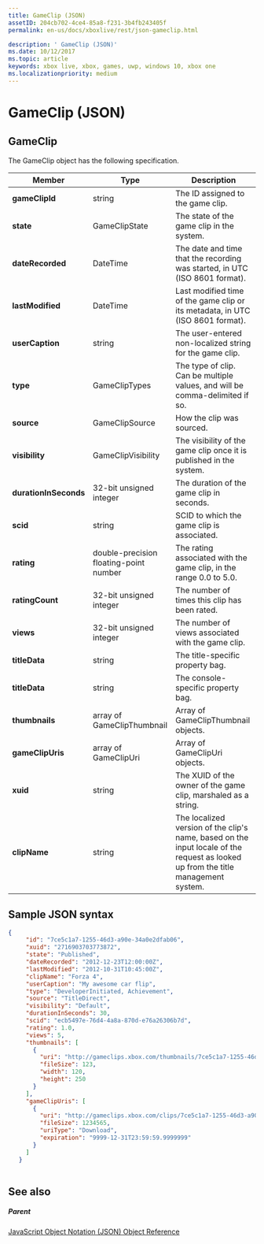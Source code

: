```yaml
---
title: GameClip (JSON)
assetID: 204cb702-4ce4-85a8-f231-3b4fb243405f
permalink: en-us/docs/xboxlive/rest/json-gameclip.html

description: ' GameClip (JSON)'
ms.date: 10/12/2017
ms.topic: article
keywords: xbox live, xbox, games, uwp, windows 10, xbox one
ms.localizationpriority: medium
---
```

# GameClip (JSON)
 
<a id="ID4EO"></a>

 
## GameClip
 
The GameClip object has the following specification.
 
| Member| Type| Description| 
| --- | --- | --- | 
| <b>gameClipId</b>| string| The ID assigned to the game clip.| 
| <b>state</b>| GameClipState| The state of the game clip in the system.| 
| <b>dateRecorded</b>| DateTime| The date and time that the recording was started, in UTC (ISO 8601 format).| 
| <b>lastModified</b>| DateTime| Last modified time of the game clip or its metadata, in UTC (ISO 8601 format).| 
| <b>userCaption</b>| string| The user-entered non-localized string for the game clip.| 
| <b>type</b>| GameClipTypes| The type of clip. Can be multiple values, and will be comma-delimited if so.| 
| <b>source</b>| GameClipSource| How the clip was sourced.| 
| <b>visibility</b>| GameClipVisibility| The visibility of the game clip once it is published in the system.| 
| <b>durationInSeconds</b>| 32-bit unsigned integer| The duration of the game clip in seconds.| 
| <b>scid</b>| string| SCID to which the game clip is associated.| 
| <b>rating</b>| double-precision floating-point number| The rating associated with the game clip, in the range 0.0 to 5.0.| 
| <b>ratingCount</b>| 32-bit unsigned integer| The number of times this clip has been rated.| 
| <b>views</b>| 32-bit unsigned integer| The number of views associated with the game clip.| 
| <b>titleData</b>| string| The title-specific property bag.| 
| <b>titleData</b>| string| The console-specific property bag.| 
| <b>thumbnails</b>| array of GameClipThumbnail| Array of GameClipThumbnail objects.| 
| <b>gameClipUris</b>| array of GameClipUri| Array of GameClipUri objects.| 
| <b>xuid</b>| string| The XUID of the owner of the game clip, marshaled as a string.| 
| <b>clipName</b>| string| The localized version of the clip's name, based on the input locale of the request as looked up from the title management system.| 
  
<a id="ID4ERH"></a>

 
## Sample JSON syntax
 

```json
{
     "id": "7ce5c1a7-1255-46d3-a90e-34a0e2dfab06",
     "xuid": "2716903703773872",
     "state": "Published", 
     "dateRecorded": "2012-12-23T12:00:00Z",
     "lastModified": "2012-10-31T10:45:00Z",
     "clipName": "Forza 4",
     "userCaption": "My awesome car flip",
     "type": "DeveloperInitiated, Achievement",
     "source": "TitleDirect",
     "visibility": "Default",
     "durationInSeconds": 30,
     "scid": "ecb5497e-76d4-4a8a-870d-e76a26306b7d",
     "rating": 1.0,
     "views": 5,
     "thumbnails": [
       {
         "uri": "http://gameclips.xbox.com/thumbnails/7ce5c1a7-1255-46d3-a90e-34a0e2dfab06/small.jpg",
         "fileSize": 123,
         "width": 120,
         "height": 250
       }
     ],
     "gameClipUris": [
       {
         "uri": "http://gameclips.xbox.com/clips/7ce5c1a7-1255-46d3-a90e-34a0e2dfab06/clip.mp4",
         "fileSize": 1234565,
         "uriType": "Download",
         "expiration": "9999-12-31T23:59:59.9999999"
       }
     ]
   }
    
```

  
<a id="ID4E1H"></a>

 
## See also
 
<a id="ID4E3H"></a>

 
##### Parent 

[JavaScript Object Notation (JSON) Object Reference](atoc-xboxlivews-reference-json.md)

   